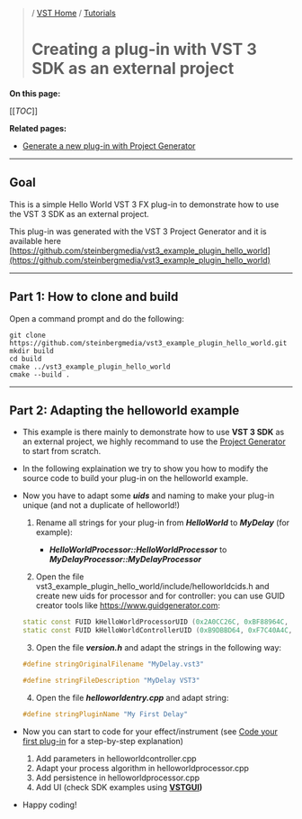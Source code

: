 >/ [VST Home](../) / [Tutorials](Index.md)
>
># Creating a plug-in with VST 3 SDK as an external project

**On this page:**

[[_TOC_]]

**Related pages:**

- [Generate a new plug-in with Project Generator](Generate+new+plug-in+with+Project+Generator.md)

---

## Goal

This is a simple Hello World VST 3 FX plug-in to demonstrate how to use the VST 3 SDK as an external project.

This plug-in was generated with the VST 3 Project Generator and it is available here [https://github.com/steinbergmedia/vst3_example_plugin_hello_world](https://github.com/steinbergmedia/vst3_example_plugin_hello_world)

---

## Part 1: How to clone and build
Open a command prompt and do the following:

 ``` 
git clone https://github.com/steinbergmedia/vst3_example_plugin_hello_world.git
mkdir build
cd build
cmake ../vst3_example_plugin_hello_world
cmake --build .
 ```

---

## Part 2: Adapting the **helloworld** example

- This example is there mainly to demonstrate how to use **VST 3 SDK** as an external project, we highly recommand to use the [Project Generator](Generate+new+plug-in+with+Project+Generator.md) to start from scratch.

- In the following explaination we try to show you how to modify the source code to build your plug-in on the helloworld example.

- Now you have to adapt some ***uids*** and naming to make your plug-in unique (and not a duplicate of helloworld!)
  1. Rename all strings for your plug-in from ***HelloWorld*** to ***MyDelay*** (for example):
     - ***HelloWorldProcessor::HelloWorldProcessor*** to ***MyDelayProcessor::MyDelayProcessor***

  2. Open the file vst3_example_plugin_hello_world/include/helloworldcids.h and create new uids for processor and for controller: you can use GUID creator tools like <https://www.guidgenerator.com>:
  ``` c++
  static const FUID kHelloWorldProcessorUID (0x2A0CC26C, 0xBF88964C, 0xB0BFFCB0, 0x554AF523);
  static const FUID kHelloWorldControllerUID (0xB9DBBD64, 0xF7C40A4C, 0x9C8BFB33, 0x8761E244);
  ```

  3. Open the file ***version.h*** and adapt the strings in the following way:

  ``` c++
  #define stringOriginalFilename "MyDelay.vst3"
  
  #define stringFileDescription	"MyDelay VST3"
  ```

  4. Open the file ***helloworldentry.cpp*** and adapt string:
    
  ``` c++
  #define stringPluginName "My First Delay"
  ```

- Now you can start to code for your effect/instrument (see [Code your first plug-in](Code+your+first+plug-in.md) for a step-by-step explanation)
  1. Add parameters in helloworldcontroller.cpp
  2. Adapt your process algorithm in helloworldprocessor.cpp
  3. Add persistence in helloworldprocessor.cpp
  4. Add UI (check SDK examples using **[VSTGUI](../What+is+the+VST+3+SDK/VSTGUI.md))**
- Happy coding!
